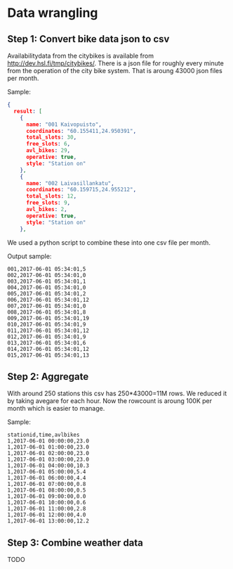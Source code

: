 # Data wrangling

## Step 1: Convert bike data json to csv

Availabilitydata from the citybikes is available from http://dev.hsl.fi/tmp/citybikes/. There is a json file for roughly every minute from the operation of the city bike system. That is aroung 43000 json files per month.

Sample:

```json
{
  result: [
    {
      name: "001 Kaivopuisto",
      coordinates: "60.155411,24.950391",
      total_slots: 30,
      free_slots: 6,
      avl_bikes: 29,
      operative: true,
      style: "Station on"
    },
    {
      name: "002 Laivasillankatu",
      coordinates: "60.159715,24.955212",
      total_slots: 12,
      free_slots: 9,
      avl_bikes: 2,
      operative: true,
      style: "Station on"
    },
```

We used a python script to combine these into one csv file per month.

Output sample:

```
001,2017-06-01 05:34:01,5
002,2017-06-01 05:34:01,0
003,2017-06-01 05:34:01,1
004,2017-06-01 05:34:01,0
005,2017-06-01 05:34:01,2
006,2017-06-01 05:34:01,12
007,2017-06-01 05:34:01,0
008,2017-06-01 05:34:01,8
009,2017-06-01 05:34:01,19
010,2017-06-01 05:34:01,9
011,2017-06-01 05:34:01,12
012,2017-06-01 05:34:01,9
013,2017-06-01 05:34:01,6
014,2017-06-01 05:34:01,12
015,2017-06-01 05:34:01,13
```

## Step 2: Aggregate

With around 250 stations this csv has 250*43000=11M rows. We reduced it by taking avegare for each hour. Now the rowcount is aroung 100K per month which is easier to manage.

Sample:

```
stationid,time,avlbikes
1,2017-06-01 00:00:00,23.0
1,2017-06-01 01:00:00,23.0
1,2017-06-01 02:00:00,23.0
1,2017-06-01 03:00:00,23.0
1,2017-06-01 04:00:00,10.3
1,2017-06-01 05:00:00,5.4
1,2017-06-01 06:00:00,4.4
1,2017-06-01 07:00:00,0.8
1,2017-06-01 08:00:00,0.5
1,2017-06-01 09:00:00,0.0
1,2017-06-01 10:00:00,0.6
1,2017-06-01 11:00:00,2.8
1,2017-06-01 12:00:00,4.0
1,2017-06-01 13:00:00,12.2
```

## Step 3: Combine weather data

TODO